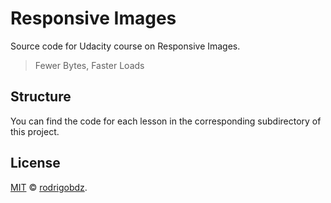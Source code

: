 # Responsive Images

Source code for Udacity course on Responsive Images.

> Fewer Bytes, Faster Loads

## Structure

You can find the code for each lesson in the corresponding subdirectory of this project.

## License

[MIT](LICENSE) © [rodrigobdz](https://rodrigobdz.github.io/).
